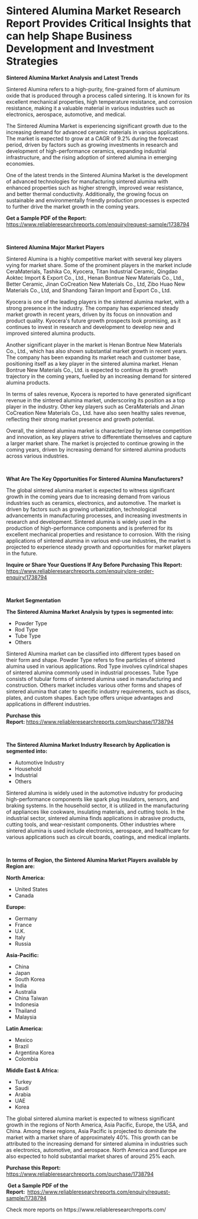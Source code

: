 <p><h1>Sintered Alumina Market Research Report Provides Critical Insights that can help Shape Business Development and Investment Strategies</h1></p><p><strong>Sintered Alumina Market Analysis and Latest Trends</strong></p>
<p><p>Sintered Alumina refers to a high-purity, fine-grained form of aluminum oxide that is produced through a process called sintering. It is known for its excellent mechanical properties, high temperature resistance, and corrosion resistance, making it a valuable material in various industries such as electronics, aerospace, automotive, and medical.</p><p>The Sintered Alumina Market is experiencing significant growth due to the increasing demand for advanced ceramic materials in various applications. The market is expected to grow at a CAGR of 9.2% during the forecast period, driven by factors such as growing investments in research and development of high-performance ceramics, expanding industrial infrastructure, and the rising adoption of sintered alumina in emerging economies.</p><p>One of the latest trends in the Sintered Alumina Market is the development of advanced technologies for manufacturing sintered alumina with enhanced properties such as higher strength, improved wear resistance, and better thermal conductivity. Additionally, the growing focus on sustainable and environmentally friendly production processes is expected to further drive the market growth in the coming years.</p></p>
<p><strong>Get a Sample PDF of the Report:&nbsp;</strong> <a href="https://www.reliableresearchreports.com/enquiry/request-sample/1738794">https://www.reliableresearchreports.com/enquiry/request-sample/1738794</a></p>
<p>&nbsp;</p>
<p><strong>Sintered Alumina Major Market Players</strong></p>
<p><p>Sintered Alumina is a highly competitive market with several key players vying for market share. Some of the prominent players in the market include CeraMaterials, Tashika Co, Kyocera, Titan Industrial Ceramic, Qingdao Aoktec Import & Export Co., Ltd., Henan Bontrue New Materials Co., Ltd., Better Ceramic, Jinan CoCreation New Materials Co., Ltd, Zibo Huao New Materials Co., Ltd, and Shandong Tairan Import and Export Co., Ltd.</p><p>Kyocera is one of the leading players in the sintered alumina market, with a strong presence in the industry. The company has experienced steady market growth in recent years, driven by its focus on innovation and product quality. Kyocera's future growth prospects look promising, as it continues to invest in research and development to develop new and improved sintered alumina products.</p><p>Another significant player in the market is Henan Bontrue New Materials Co., Ltd., which has also shown substantial market growth in recent years. The company has been expanding its market reach and customer base, positioning itself as a key player in the sintered alumina market. Henan Bontrue New Materials Co., Ltd. is expected to continue its growth trajectory in the coming years, fuelled by an increasing demand for sintered alumina products.</p><p>In terms of sales revenue, Kyocera is reported to have generated significant revenue in the sintered alumina market, underscoring its position as a top player in the industry. Other key players such as CeraMaterials and Jinan CoCreation New Materials Co., Ltd. have also seen healthy sales revenue, reflecting their strong market presence and growth potential.</p><p>Overall, the sintered alumina market is characterized by intense competition and innovation, as key players strive to differentiate themselves and capture a larger market share. The market is projected to continue growing in the coming years, driven by increasing demand for sintered alumina products across various industries.</p></p>
<p>&nbsp;</p>
<p><strong>What Are The Key Opportunities For Sintered Alumina Manufacturers?</strong></p>
<p><p>The global sintered alumina market is expected to witness significant growth in the coming years due to increasing demand from various industries such as ceramics, electronics, and automotive. The market is driven by factors such as growing urbanization, technological advancements in manufacturing processes, and increasing investments in research and development. Sintered alumina is widely used in the production of high-performance components and is preferred for its excellent mechanical properties and resistance to corrosion. With the rising applications of sintered alumina in various end-use industries, the market is projected to experience steady growth and opportunities for market players in the future.</p></p>
<p><strong>Inquire or Share Your Questions If Any Before Purchasing This Report:</strong> <a href="https://www.reliableresearchreports.com/enquiry/pre-order-enquiry/1738794">https://www.reliableresearchreports.com/enquiry/pre-order-enquiry/1738794</a></p>
<p>&nbsp;</p>
<p><strong>Market Segmentation</strong></p>
<p><strong>The Sintered Alumina Market Analysis by types is segmented into:</strong></p>
<p><ul><li>Powder Type</li><li>Rod Type</li><li>Tube Type</li><li>Others</li></ul></p>
<p><p>Sintered Alumina market can be classified into different types based on their form and shape. Powder Type refers to fine particles of sintered alumina used in various applications. Rod Type involves cylindrical shapes of sintered alumina commonly used in industrial processes. Tube Type consists of tubular forms of sintered alumina used in manufacturing and construction. Others market includes various other forms and shapes of sintered alumina that cater to specific industry requirements, such as discs, plates, and custom shapes. Each type offers unique advantages and applications in different industries.</p></p>
<p><strong>Purchase this Report:&nbsp;</strong><a href="https://www.reliableresearchreports.com/purchase/1738794">https://www.reliableresearchreports.com/purchase/1738794</a></p>
<p>&nbsp;</p>
<p><strong>The Sintered Alumina Market Industry Research by Application is segmented into:</strong></p>
<p><ul><li>Automotive Industry</li><li>Household</li><li>Industrial</li><li>Others</li></ul></p>
<p><p>Sintered alumina is widely used in the automotive industry for producing high-performance components like spark plug insulators, sensors, and braking systems. In the household sector, it is utilized in the manufacturing of appliances like cookware, insulating materials, and cutting tools. In the industrial sector, sintered alumina finds applications in abrasive products, cutting tools, and wear-resistant components. Other industries where sintered alumina is used include electronics, aerospace, and healthcare for various applications such as circuit boards, coatings, and medical implants.</p></p>
<p>&nbsp;</p>
<p><strong>In terms of Region, the Sintered Alumina Market Players available by Region are:</strong></p>
<p>
    <p> <strong> North America: </strong>
        <ul>
            <li>United States</li>
            <li>Canada</li>
        </ul>
        </p> 
    <p> <strong> Europe: </strong>
        <ul>
            <li>Germany</li>
            <li>France</li>
            <li>U.K.</li>
            <li>Italy</li>
            <li>Russia</li>
        </ul>
        </p> 
    <p> <strong> Asia-Pacific: </strong>
        <ul>
            <li>China</li>
            <li>Japan</li>
            <li>South Korea</li>
            <li>India</li>
            <li>Australia</li>
            <li>China Taiwan</li>
            <li>Indonesia</li>
            <li>Thailand</li>
            <li>Malaysia</li>
        </ul>
        </p> 
    <p> <strong> Latin America: </strong>
        <ul>
            <li>Mexico</li>
            <li>Brazil</li>
            <li>Argentina Korea</li>
            <li>Colombia</li>
        </ul>
        </p> 
    <p> <strong> Middle East & Africa: </strong>
        <ul>
            <li>Turkey</li>
            <li>Saudi</li>
            <li>Arabia</li>
            <li>UAE</li>
            <li>Korea</li>
        </ul>
    </p>
    </p>
<p><p>The global sintered alumina market is expected to witness significant growth in the regions of North America, Asia Pacific, Europe, the USA, and China. Among these regions, Asia Pacific is projected to dominate the market with a market share of approximately 40%. This growth can be attributed to the increasing demand for sintered alumina in industries such as electronics, automotive, and aerospace. North America and Europe are also expected to hold substantial market shares of around 25% each.</p></p>
<p><strong>Purchase this Report: </strong><a href="https://www.reliableresearchreports.com/purchase/1738794">https://www.reliableresearchreports.com/purchase/1738794</a></p>
<p>&nbsp;<strong>Get a Sample PDF of the Report:&nbsp;&nbsp;</strong><a href="https://www.reliableresearchreports.com/enquiry/request-sample/1738794">https://www.reliableresearchreports.com/enquiry/request-sample/1738794</a></p>
<p><strong></strong></p>
<p>Check more reports on https://www.reliableresearchreports.com/</p>